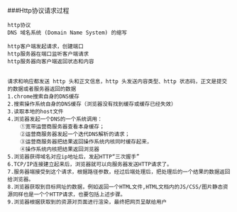 ###Http协议请求过程
    
    http协议
    DNS 域名系统 (Domain Name System) 的缩写

    http客户端发起请求，创建端口
    http服务器在端口监听客户端请求
    http服务器向客户端返回状态和内容


    请求和响应都发送 http 头和正文信息，http 头发送内容类型、http 状态码，正文是提交的数据或者服务器返回的数据
    1.chrome搜索自身的DNS缓存
    2.搜索操作系统自身的DNS缓存（浏览器没有找到缓存或缓存已经失效）
    3.读取本地的host文件
    4.浏览器发起一个DNS的一个系统调用：
        ①宽带运营商服务器查看本身缓存；
        ②运营商服务器发起一个迭代DNS解析的请求；
        ③运营商服务器把结果返回操作系统内核同时缓存起来，
        ④操作系统内核把结果返回浏览器
    5.浏览器获得域名对应ip地址后，发起HTTP“三次握手”
    6.TCP/IP连接建立起来后，浏览器就可以向服务器发送HTTP请求了。
    7.服务器端接受到这个请求，根据路径参数，经过后端处理后，把处理后的一个结果的数据返回给浏览器。
    8.浏览器获取到目标网址的数据，例如返回一个HTML文件,HTML文档内的JS/CSS/图片静态资源同样也是一个个HTTP请求，也要包括上述步骤。
    9.浏览器根据获取到的资源对页面进行渲染，最终把网页呈献给用户